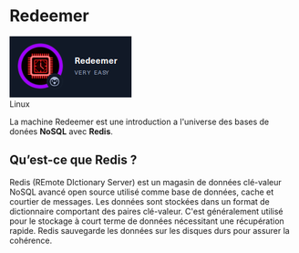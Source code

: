 # Redeemer

![Redeemer](../img/Redeemer.png)  
Linux 

La machine Redeemer est une introduction a l'universe des bases de donées **NoSQL** avec **Redis**.

## Qu’est-ce que Redis ?

Redis (REmote DIctionary Server) est un magasin de données clé-valeur NoSQL avancé open source utilisé comme base de données, cache et courtier de messages. Les données sont stockées dans un format de dictionnaire comportant des paires clé-valeur. C'est
généralement utilisé pour le stockage à court terme de données nécessitant une récupération rapide. Redis sauvegarde les données sur les disques durs pour assurer la cohérence.